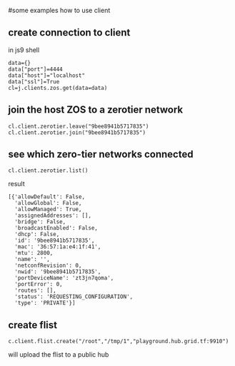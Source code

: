 

#some examples how to use client


## create connection to client

in js9 shell

```
data={}
data["port"]=4444
data["host"]="localhost"
data["ssl"]=True
cl=j.clients.zos.get(data=data)
```

## join the host ZOS to a zerotier network

```
cl.client.zerotier.leave("9bee8941b5717835")
cl.client.zerotier.join("9bee8941b5717835")
```

## see which zero-tier networks connected

```
cl.client.zerotier.list()
```

result
```
[{'allowDefault': False,
  'allowGlobal': False,
  'allowManaged': True,
  'assignedAddresses': [],
  'bridge': False,
  'broadcastEnabled': False,
  'dhcp': False,
  'id': '9bee8941b5717835',
  'mac': '36:57:1a:e4:1f:41',
  'mtu': 2800,
  'name': '',
  'netconfRevision': 0,
  'nwid': '9bee8941b5717835',
  'portDeviceName': 'zt3jn7qoma',
  'portError': 0,
  'routes': [],
  'status': 'REQUESTING_CONFIGURATION',
  'type': 'PRIVATE'}]
```

## create flist

```
c.client.flist.create("/root","/tmp/1","playground.hub.grid.tf:9910")
```

will upload the flist to a public hub